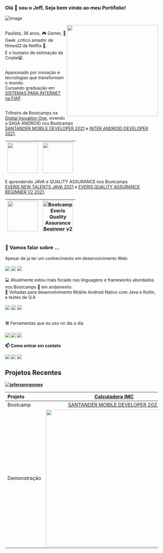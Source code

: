 ### Olá 👋 sou o Jeff, Seja bem vindo ao meu Portifolio!
![image](https://user-images.githubusercontent.com/10172471/126145323-69e55029-d649-4d5d-b6d1-f1494c6367b7.png)

<p align="left"> <img src="https://raw.githubusercontent.com/MicaelliMedeiros/micaellimedeiros/master/image/computer-illustration.png" align="right" width="300px">
<br>
Paulista, 36 anos, 🎮 Gamer, 🖖 Geek ,critico amador de filmes🎞 da Netflix 🍿. <br>
E o humano de estimação da Cristie😸.<br><br>
  
Apaixonado por inovação e tecnologias que transformam o mundo. <br>
Cursando graduação em [SISTEMAS PARA INTERNET na FIAP](https://www.fiap.com.br/graduacao/tecnologo/sistemas-para-internet/?gclid=Cj0KCQjw6NmHBhD2ARIsAI3hrM3aJH9HZjWwKgLyyndVQuW0zXOu38e-tnpCHlt76PrndNmoOfO6ruIaAk7NEALw_wcB).<br><br>

  
Trilheiro de Bootcamps na [Digital Inovation One](https://web.digitalinnovation.one/users/jeferson_rgomes?tab=achievements), vivendo a SAGA ANDROID nos Bootcamps<br>
[SANTANDER MOBILE DEVELOPER 2021](https://digitalinnovation.one/bootcamps/santander-mobile-developer) e [INTER ANDROID DEVELOPER 2021](https://digitalinnovation.one/bootcamps/inter-android-developer?utm_source=lp-orbi-techboost&utm_medium=organic&utm_campaign=inter-android-developer).

<img src="https://user-images.githubusercontent.com/10172471/126437209-13d83b1f-cb74-42f5-8943-0d4391af23ef.png" height="100px">|<img src="https://user-images.githubusercontent.com/10172471/126436996-095e9b17-c50f-4db1-8fae-482a99195492.png" height="100px">
-|-

E aprendendo JAVA e QUALITY ASSURANCE nos Bootcamps<br>
[EVERIS NEW TALENTS JAVA 2021](https://digitalinnovation.one/bootcamps/everis-new-talents-java) e [EVERIS QUALITY ASSURANCE BEGINNER V2 2021](https://digitalinnovation.one/bootcamps/everis-quality-assurance-beginner-2?fbclid=IwAR2OZD-HuT6CHdAfUlhFoGYXCf_ynPNT0hZ9-4HcIzdmX2m0qaFS5V2bCBw).
  
<img src="https://user-images.githubusercontent.com/10172471/126441816-0e890206-224a-47ec-8cdd-28881fa024c8.png" height="100px">|<img src="https://user-images.githubusercontent.com/10172471/126435577-03d7f5b9-4f02-4a2b-8f2d-6de2abc0753d.JPG" alt="Bootcamp Everis Quality Assurance Beginner v2 2021" height="100px">
-|-
</p>

#

### 💬 Vamos falar sobre ...<br>

<p align="left">
  
Apesar de ja ter um conhecimento em desenvolvimento Web:<br>  
<img src="https://img.shields.io/badge/HTML5-E34F26?style=for-the-badge&logo=html5&logoColor=white" /> <img src="https://img.shields.io/badge/CSS3-1572B6?style=for-the-badge&logo=css3&logoColor=white" /> <img src="https://img.shields.io/badge/JavaScript-F7DF1E?style=for-the-badge&logo=javascript&logoColor=black" />
<br><br>
💻 Atualmente estou mais focado nas linguagens e frameworks abordados nos Bootcamps 🚀 em andamento.<br>
📲 Voltadas para desenvolvimento Mobile Android Nativo com Java e Kotlin, e testes de Q.A
  <br><br>
<img src="https://img.shields.io/badge/Dart-0175C2?style=for-the-badge&logo=dart&logoColor=white" /> <img src="https://img.shields.io/badge/Kotlin-0095D5?&style=for-the-badge&logo=kotlin&logoColor=purple" /> <img src="https://img.shields.io/badge/Java-ED8B00?style=for-the-badge&logo=java&logoColor=white">
<br><br>
  
</p>
 
<p align="left">
  🛠 Ferramentas que eu uso no dia a dia 
  <br><br><strong>
  
<img src="https://img.shields.io/badge/Windows-0078D6?style=for-the-badge&logo=windows&logoColor=white" />
<img src="https://img.shields.io/badge/Android_Studio-3DDC84?style=for-the-badge&logo=android-studio&logoColor=white" />
<img src="https://img.shields.io/badge/IntelliJIDEA-000000.svg?style=for-the-badge&logo=intellij-idea&logoColor=white" />
</p>
 
<p align="left">
📫 Como entrar em contato
</p>
  <a href="https://www.linkedin.com/in/jefersonribeirogomes" alt="Linkedin">
  <img src="https://img.shields.io/badge/LinkedIn-0077B5?style=for-the-badge&logo=linkedin&logoColor=white&link=https://www.linkedin.com/in/jefersonribeirogomes/" /></a> 
  <a href="https://www.facebook.com/jefersonrgomess" alt="Facebook">
  <img src="https://img.shields.io/badge/Facebook-1877F2?style=for-the-badge&logo=facebook&logoColor=white&link=https://www.facebook.com/jefersonrgomess"/></a> 
  <a href="https://www.instagram.com/jefersonrgomes/" alt="Instagram">
  <img src="https://img.shields.io/badge/Instagram-E4405F?style=for-the-badge&logo=instagram&logoColor=white&link=https://www.instagram.com/jefersonrgomes/"/></a>

</p>  

## Projetos Recentes

[![jefersonrgomes](https://github-readme-stats.vercel.app/api/top-langs/?username=jefersonrgomes&hide=html&layout=compact&theme=Tokyonight)](https://github.com/jefersonrgomes/)

Projeto      |[Calculadora IMC](https://github.com/jefersonrgomes/Android_Kotlin-CalculadoraIMC-SantanderBootcamp2021)|[Cartão de Negocios compartilhavel](https://github.com/jefersonrgomes/Android_Kotlin-BusinessCard-BANCOINTER_Bootcamp_2021)
:---|:---:|:---:
Bootcamp     |[SANTANDER MOBILE DEVELOPER 2021](https://digitalinnovation.one/bootcamps/santander-mobile-developer) |[INTER ANDROID DEVELOPER 2021](https://digitalinnovation.one/bootcamps/inter-android-developer?utm_source=lp-orbi-techboost&utm_medium=organic&utm_campaign=inter-android-developer)
Demonstração |<img src="https://user-images.githubusercontent.com/10172471/125567886-256bed62-350d-408e-a0d2-2113866579f8.gif" height="450px">|<img src="https://user-images.githubusercontent.com/10172471/126137221-79cac4b2-d737-46c6-b33a-4d89e7ef34f3.gif"  height="450px">

#


